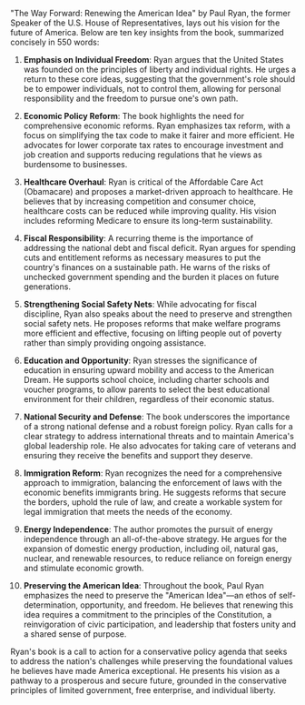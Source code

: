 "The Way Forward: Renewing the American Idea" by Paul Ryan, the former Speaker of the U.S. House of Representatives, lays out his vision for the future of America. Below are ten key insights from the book, summarized concisely in 550 words:

1. **Emphasis on Individual Freedom**: Ryan argues that the United States was founded on the principles of liberty and individual rights. He urges a return to these core ideas, suggesting that the government's role should be to empower individuals, not to control them, allowing for personal responsibility and the freedom to pursue one's own path.

2. **Economic Policy Reform**: The book highlights the need for comprehensive economic reforms. Ryan emphasizes tax reform, with a focus on simplifying the tax code to make it fairer and more efficient. He advocates for lower corporate tax rates to encourage investment and job creation and supports reducing regulations that he views as burdensome to businesses.

3. **Healthcare Overhaul**: Ryan is critical of the Affordable Care Act (Obamacare) and proposes a market-driven approach to healthcare. He believes that by increasing competition and consumer choice, healthcare costs can be reduced while improving quality. His vision includes reforming Medicare to ensure its long-term sustainability.

4. **Fiscal Responsibility**: A recurring theme is the importance of addressing the national debt and fiscal deficit. Ryan argues for spending cuts and entitlement reforms as necessary measures to put the country's finances on a sustainable path. He warns of the risks of unchecked government spending and the burden it places on future generations.

5. **Strengthening Social Safety Nets**: While advocating for fiscal discipline, Ryan also speaks about the need to preserve and strengthen social safety nets. He proposes reforms that make welfare programs more efficient and effective, focusing on lifting people out of poverty rather than simply providing ongoing assistance.

6. **Education and Opportunity**: Ryan stresses the significance of education in ensuring upward mobility and access to the American Dream. He supports school choice, including charter schools and voucher programs, to allow parents to select the best educational environment for their children, regardless of their economic status.

7. **National Security and Defense**: The book underscores the importance of a strong national defense and a robust foreign policy. Ryan calls for a clear strategy to address international threats and to maintain America's global leadership role. He also advocates for taking care of veterans and ensuring they receive the benefits and support they deserve.

8. **Immigration Reform**: Ryan recognizes the need for a comprehensive approach to immigration, balancing the enforcement of laws with the economic benefits immigrants bring. He suggests reforms that secure the borders, uphold the rule of law, and create a workable system for legal immigration that meets the needs of the economy.

9. **Energy Independence**: The author promotes the pursuit of energy independence through an all-of-the-above strategy. He argues for the expansion of domestic energy production, including oil, natural gas, nuclear, and renewable resources, to reduce reliance on foreign energy and stimulate economic growth.

10. **Preserving the American Idea**: Throughout the book, Paul Ryan emphasizes the need to preserve the "American Idea"—an ethos of self-determination, opportunity, and freedom. He believes that renewing this idea requires a commitment to the principles of the Constitution, a reinvigoration of civic participation, and leadership that fosters unity and a shared sense of purpose.

Ryan's book is a call to action for a conservative policy agenda that seeks to address the nation's challenges while preserving the foundational values he believes have made America exceptional. He presents his vision as a pathway to a prosperous and secure future, grounded in the conservative principles of limited government, free enterprise, and individual liberty.